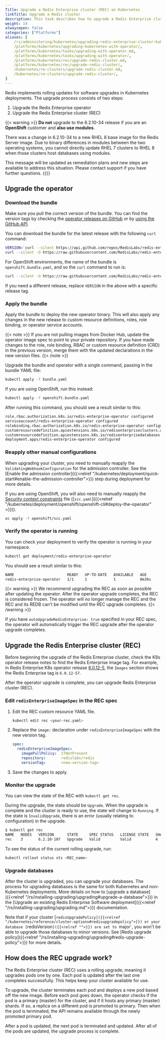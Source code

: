 ```yaml
---
Title: Upgrade a Redis Enterprise cluster (REC) on Kubernetes
linkTitle: Upgrade a Redis cluster
description: This task describes how to upgrade a Redis Enterprise cluster via the operator.
weight: 19
alwaysopen: false
categories: ["Platforms"]
aliases: [
    /rs/administering/kubernetes/upgrading-redis-enterprise-cluster-kubernetes-deployment-operator/,
    /platforms/kubernetes/upgrading-kubernetes-with-operator/,
    /platforms/kubernetes/tasks/upgrading-with-operator.md,
    /platforms/kubernetes/tasks/upgrading-with-operator/,
    /platforms/kubernetes/rec/upgrade-redis-cluster.md,
    /platforms/kubernetes/rec/upgrade-redis-cluster/,
    /kubernetes/re-clusters/upgrade-redis-cluster.md,
    /kubernetes/re-clusters/upgrade-redis-cluster/,
]
---
```

Redis implements rolling updates for software upgrades in Kubernetes deployments. The upgrade process consists of two steps:

  1. Upgrade the Redis Enterprise operator
  2. Upgrade the Redis Enterprise cluster (REC)

{{< warning >}}
  **Do not** upgrade to the 6.2.10-34 release if you are an **OpenShift** customer and **also use modules**.
  
  There was a change in 6.2.10-34 to a new RHEL 8 base image for the Redis Server image. Due to binary differences in modules between the two operating systems, you cannot directly update RHEL 7 clusters to RHEL 8 when those clusters host databases using modules.
  
  This message will be updated as remediation plans and new steps are available to address this situation. Please contact support if you have further questions. {{</warning>}}

## Upgrade the operator

### Download the bundle

Make sure you pull the correct version of the bundle. You can find the version tags
by checking the [operator releases on GitHub](https://github.com/RedisLabs/redis-enterprise-k8s-docs/releases)
or by [using the GitHub API](https://docs.github.com/en/rest/reference/repos#releases).

You can download the bundle for the latest release with the following `curl` command:

```sh
VERSION=`curl --silent https://api.github.com/repos/RedisLabs/redis-enterprise-k8s-docs/releases/latest | grep tag_name | awk -F'"' '{print $4}'`
curl --silent -O https://raw.githubusercontent.com/RedisLabs/redis-enterprise-k8s-docs/$VERSION/bundle.yaml
```

For OpenShift environments, the name of the bundle is `openshift.bundle.yaml`, and so the `curl` command to run is:

```sh
curl --silent -O https://raw.githubusercontent.com/RedisLabs/redis-enterprise-k8s-docs/$VERSION/openshift.bundle.yaml
```

If you need a different release, replace `VERSION` in the above with a specific release tag.

### Apply the bundle

Apply the bundle to deploy the new operator binary. This will also apply any changes in the new release to custom resource definitions, roles, role binding, or operator service accounts.

{{< note >}}
If you are not pulling images from Docker Hub, update the operator image spec to point to your private repository.
If you have made changes to the role, role binding, RBAC or custom resource definition (CRD) in the previous version, merge them with the updated declarations in the new version files.
{{< /note >}}

Upgrade the bundle and operator with a single command, passing in the bundle YAML file:

```sh
kubectl apply -f bundle.yaml
```

If you are using OpenShift, run this instead:

```sh
kubectl apply -f openshift.bundle.yaml
```

After running this command, you should see a result similar to this:

```sh
role.rbac.authorization.k8s.io/redis-enterprise-operator configured
serviceaccount/redis-enterprise-operator configured
rolebinding.rbac.authorization.k8s.io/redis-enterprise-operator configured
customresourcedefinition.apiextensions.k8s.io/redisenterpriseclusters.app.redislabs.com configured
customresourcedefinition.apiextensions.k8s.io/redisenterprisedatabases.app.redislabs.com configured
deployment.apps/redis-enterprise-operator configured
```

### Reapply other manual configurations

When upgrading your cluster, you need to manually reapply the `ValidatingWebhookConfiguration` for the admission controller. See the [Enable the admission controller]({{<relref "/kubernetes/deployment/quick-start#enable-the-admission-controller">}}) step during deployment for more details.


If you are using OpenShift, you will also need to manually reapply the [Security context constraints](https://docs.openshift.com/container-platform/4.8/authentication/managing-security-context-constraints.html) file ([`scc.yaml`]({{<relref "/kubernetes/deployment/openshift/openshift-cli#deploy-the-operator" >}})).

```sh
oc apply -f openshift/scc.yaml
```

### Verify the operator is running

You can check your deployment to verify the operator is running in your namespace.

```sh
kubectl get deployment/redis-enterprise-operator
```

You should see a result similar to this:

```sh
NAME                        READY   UP-TO-DATE   AVAILABLE   AGE
redis-enterprise-operator   1/1     1            1           0m36s
```

{{< warning >}}
 We recommend upgrading the REC as soon as possible after updating the operator. After the operator upgrade completes, the REC is considered frozen. The operator will no longer manage the REC and the REC and its REDB can't be modified until the REC upgrade completes.
 {{< /warning >}}

 If you have `autoUpgradeRedisEnterprise: true` specified in your REC spec, the operator will automatically trigger the REC upgrade after the operator upgrade completes.

## Upgrade the Redis Enterprise cluster (REC)

Before beginning the upgrade of the Redis Enterprise cluster, check the K8s operator release notes to find the Redis Enterprise image tag. For example, in Redis Enterprise K8s operator release [6.0.12-5](https://github.com/RedisLabs/redis-enterprise-k8s-docs/releases/tag/v6.0.12-5), the `Images` section shows the Redis Enterprise tag is `6.0.12-57`.

After the operator upgrade is complete, you can upgrade Redis Enterprise cluster (REC).

### Edit `redisEnterpriseImageSpec` in the REC spec

1. Edit the REC custom resource YAML file.

    ```sh
    kubectl edit rec <your-rec.yaml>
    ```

1. Replace the `image:` declaration under `redisEnterpriseImageSpec` with the new version tag.

    ```YAML
    spec:
      redisEnterpriseImageSpec:
        imagePullPolicy:  IfNotPresent
        repository:       redislabs/redis
        versionTag:       <new-version-tag>
    ```

1. Save the changes to apply.

### Monitor the upgrade

You can view the state of the REC with `kubectl get rec`.

  During the upgrade, the state should be `Upgrade`.
  When the upgrade is complete and the cluster is ready to use, the state will change to `Running`.
  If the state is `InvalidUpgrade`, there is an error (usually relating to configuration) in the upgrade.

```sh
$ kubectl get rec
NAME   NODES   VERSION      STATE     SPEC STATUS   LICENSE STATE   SHARDS LIMIT   LICENSE EXPIRATION DATE   AGE
rec    3       6.2.10-107   Upgrade   Valid         Valid           4              2022-07-16T13:59:00Z      92m
```

To see the status of the current rolling upgrade, run:

```sh
kubectl rollout status sts <REC_name>
```

### Upgrade databases

After the cluster is upgraded, you can upgrade your databases. The process for upgrading databases is the same for both Kubernetes and non-Kubernetes deployments. More details on how to [upgrade a database]({{<relref "/rs/installing-upgrading/upgrading#upgrade-a-database">}}) in the [Upgrade an existing Redis Enterprise Software deployment]({{<relref "/rs/installing-upgrading/upgrading.md">}}) documentation.

Note that if your cluster [`redisUpgradePolicy]({{<relref "/kubernetes/reference/cluster-options#redisupgradepolicy">}}) or your database [`redisVersion`]({{<relref "">}}) are set to `major`, you won't be able to upgrade those databases to minor versions. See [Redis upgrade policy]({{<relref "/rs/installing-upgrading/upgrading#redis-upgrade-policy">}}) for more details.

## How does the REC upgrade work?

The Redis Enterprise cluster (REC) uses a rolling upgrade, meaning it upgrades pods one by one. Each pod is updated after the last one completes successfully. This helps keep your cluster available for use.

To upgrade, the cluster terminates each pod and deploys a new pod based off the new image.
  Before each pod goes down, the operator checks if the pod is a primary (master) for the cluster, and if it hosts any primary (master) shards. If so, a replica on a different pod is promoted to primary. Then when the pod is terminated, the API remains available through the newly promoted primary pod.

After a pod is updated, the next pod is terminated and updated.
After all of the pods are updated, the upgrade process is complete.
